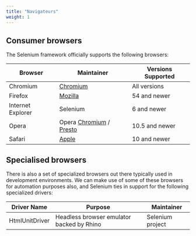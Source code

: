 ```yaml
---
title: "Navigateurs"
weight: 1
---
```


## Consumer browsers

The Selenium framework officially supports the following browsers:

| Browser           | Maintainer                                                                                                                 | Versions Supported |
| ----------------- | -------------------------------------------------------------------------------------------------------------------------- | ------------------ |
| Chromium          | [Chromium](//sites.google.com/a/chromium.org/chromedriver/)                                                                | All versions       |
| Firefox           | [Mozilla](//github.com/mozilla/geckodriver/)                                                                               | 54 and newer       |
| Internet Explorer | Selenium                                                                                                                   | 6 and newer        |
| Opera             | Opera [Chromium](//github.com/operasoftware/operachromiumdriver/) / [Presto](//github.com/operasoftware/operaprestodriver) | 10.5 and newer     |
| Safari            | [Apple](//webkit.org/blog/6900/webdriver-support-in-safari-10/)                                                            | 10 and newer       |

## Specialised browsers

There is also a set of specialized browsers out there
typically used in development environments.
We can make use of some of these browsers for automation purposes also,
and Selenium ties in support for the following specialized drivers:

| Driver Name    | Purpose                                   | Maintainer       |
| -------------- | ----------------------------------------- | ---------------- |
| HtmlUnitDriver | Headless browser emulator backed by Rhino | Selenium project |